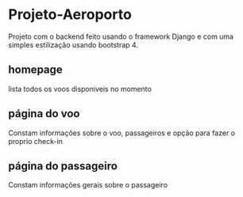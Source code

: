 # Projeto-Aeroporto
Projeto com o backend feito usando o framework Django e com uma simples estilização usando bootstrap 4.

## homepage
lista todos os voos disponiveis no momento

## página do voo
Constam informações sobre o voo, passageiros e opção para fazer o proprio check-in

## página do passageiro
Constam informações gerais sobre o passageiro


